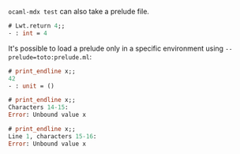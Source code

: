 `ocaml-mdx test` can also take a prelude file.

```ocaml
# Lwt.return 4;;
- : int = 4
```

It's possible to load a prelude only in a specific environment using
`--prelude=toto:prelude.ml`:

```ocaml env=toto
# print_endline x;;
42
- : unit = ()
```

```ocaml version<4.08
# print_endline x;;
Characters 14-15:
Error: Unbound value x
```

```ocaml version>=4.08
# print_endline x;;
Line 1, characters 15-16:
Error: Unbound value x
```
